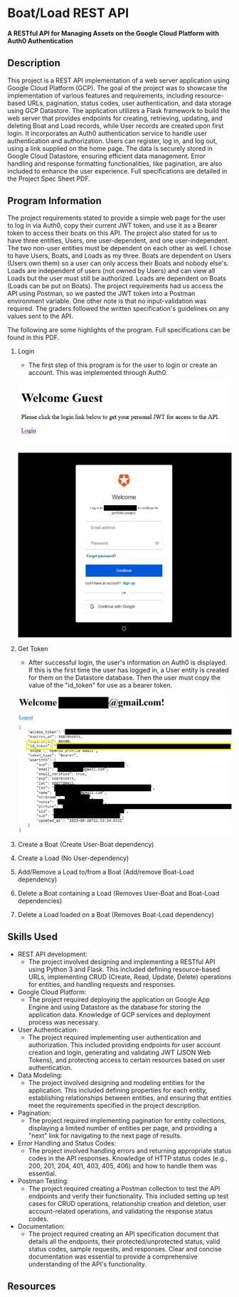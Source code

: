 # Boat/Load REST API
#### A RESTful API for Managing Assets on the Google Cloud Platform with Auth0 Authentication

## Description
This project is a REST API implementation of a web server application using Google Cloud Platform (GCP). The goal of the project was to showcase the implementation of various features and requirements, including resource-based URLs, pagination, status codes, user authentication, and data storage using GCP Datastore. The application utilizes a Flask framework to build the web server that provides endpoints for creating, retrieving, updating, and deleting Boat and Load records, while User records are created upon first login. It incorporates an Auth0 authentication service to handle user authentication and authorization. Users can register, log in, and log out, using a link supplied on the home page. The data is securely stored in Google Cloud Datastore, ensuring efficient data management. Error handling and response formatting functionalities, like pagination, are also included to enhance the user experience. Full specifications are detailed in the Project Spec Sheet PDF.

## Program Information
The project requirements stated to provide a simple web page for the user to log in via Auth0, copy their current JWT token, and use it as a Bearer token to access their boats on this API. The project also stated for us to have three entities, Users, one user-dependent, and one user-independent. The two non-user entities must be dependent on each other as well. I chose to have Users, Boats, and Loads as my three. Boats are dependent on Users (Users own them) so a user can only access their Boats and nobody else's. Loads are independent of users (not owned by Users) and can view all Loads but the user must still be authorized. Loads are dependent on Boats (Loads can be put on Boats). The project requirements had us access the API using Postman, so we pasted the JWT token into a Postman environment variable. One other note is that no input-validation was required. The graders followed the written specification's guidelines on any values sent to the API.

The following are some highlights of the program. Full specifications can be found in this PDF. 
1. Login
   - The first step of this program is for the user to login or create an account. This was implemented through Auth0.

   ![Screenshot of the web page of the user's information on Auth0 in JSON format after successful login](/assets/images/welcome_page.png)

   ![Screenshot of the web page of the user's information on Auth0 in JSON format after successful login](/assets/images/auth0_login.png)

2. Get Token
   - After successful login, the user's information on Auth0 is displayed. If this is the first time the user has logged in, a User entity is created for them on the Datastore database. Then the user must copy the value of the "id_token" for use as a bearer token.

   ![Screenshot of the web page of the user's information on Auth0 in JSON format after successful login](/assets/images/jwt_info.png)
   
3. Create a Boat (Create User-Boat dependency)
4. Create a Load (No User-dependency)
5. Add/Remove a Load to/from a Boat (Add/remove Boat-Load dependency)
6. Delete a Boat containing a Load (Removes User-Boat and Boat-Load dependencies)
7. Delete a Load loaded on a Boat (Removes Boat-Load dependency)


## Skills Used
- REST API development:
  - The project involved designing and implementing a RESTful API using Python 3 and Flask. This included defining resource-based URLs, implementing CRUD (Create, Read, Update, Delete) operations for entities, and handling requests and responses.
- Google Cloud Platform:
  - The project required deploying the application on Google App Engine and using Datastore as the database for storing the application data. Knowledge of GCP services and deployment process was necessary.
- User Authentication:
  - The project required implementing user authentication and authorization. This included providing endpoints for user account creation and login, generating and validating JWT (JSON Web Tokens), and protecting access to certain resources based on user authentication.
- Data Modeling:
  - The project involved designing and modeling entities for the application. This included defining properties for each entity, establishing relationships between entities, and ensuring that entities meet the requirements specified in the project description.
- Pagination:
  - The project required implementing pagination for entity collections, displaying a limited number of entities per page, and providing a "next" link for navigating to the next page of results.
- Error Handling and Status Codes:
  - The project involved handling errors and returning appropriate status codes in the API responses. Knowledge of HTTP status codes (e.g., 200, 201, 204, 401, 403, 405, 406) and how to handle them was essential.
- Postman Testing:
  - The project required creating a Postman collection to test the API endpoints and verify their functionality. This included setting up test cases for CRUD operations, relationship creation and deletion, user account-related operations, and validating the response status codes.
- Documentation:
  - The project required creating an API specification document that details all the endpoints, their protected/unprotected status, valid status codes, sample requests, and responses. Clear and concise documentation was essential to provide a comprehensive understanding of the API's functionality.

## Resources